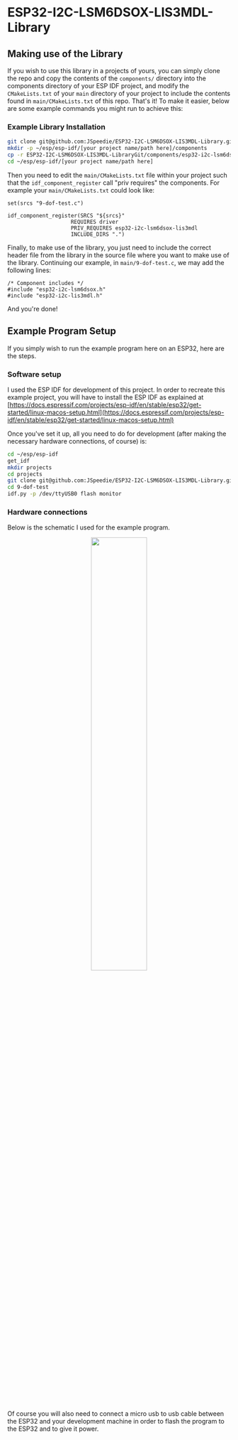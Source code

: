 # ESP32-I2C-LSM6DSOX-LIS3MDL-Library

## Making use of the Library

If you wish to use this library in a projects of yours, you can simply clone
the repo and copy the contents of the `components/` directory into the
components directory of your ESP IDF project, and modify the `CMakeLists.txt`
of your `main` directory of your project to include the contents found in
`main/CMakeLists.txt` of this repo. That's it! To make it easier, below
are some example commands you might run to achieve this:

### Example Library Installation

```bash
git clone git@github.com:JSpeedie/ESP32-I2C-LSM6DSOX-LIS3MDL-Library.git ESP32-I2C-LSM6DSOX-LIS3MDL-LibraryGit
mkdir -p ~/esp/esp-idf/[your project name/path here]/components
cp -r ESP32-I2C-LSM6DSOX-LIS3MDL-LibraryGit/components/esp32-i2c-lsm6dsox-lis3mdl/ ~/esp/esp-idf/[your project name/path here]/components/esp32-i2c-lsm6dsox-lis3mdl/
cd ~/esp/esp-idf/[your project name/path here]
```

Then you need to edit the `main/CMakeLists.txt` file within your project such
that the `idf_component_register` call "priv requires" the components. For
example your `main/CMakeLists.txt` could look like:

```
set(srcs "9-dof-test.c")

idf_component_register(SRCS "${srcs}"
                    REQUIRES driver
                    PRIV_REQUIRES esp32-i2c-lsm6dsox-lis3mdl
                    INCLUDE_DIRS ".")
```

Finally, to make use of the library, you just need to include the correct header
file from the library in the source file where you want to make use of the library.
Continuing our example, in `main/9-dof-test.c`, we may add the following lines:

```
/* Component includes */
#include "esp32-i2c-lsm6dsox.h"
#include "esp32-i2c-lis3mdl.h"
```

And you're done!


## Example Program Setup

If you simply wish to run the example program here on an ESP32, here are the
steps.

### Software setup

I used the ESP IDF for development of this project. In order to recreate
this example project, you will have to install the ESP IDF as explained at
[https://docs.espressif.com/projects/esp-idf/en/stable/esp32/get-started/linux-macos-setup.html](https://docs.espressif.com/projects/esp-idf/en/stable/esp32/get-started/linux-macos-setup.html)

Once you've set it up, all you need to do for development (after making the
necessary hardware connections, of course) is:

```bash
cd ~/esp/esp-idf
get_idf
mkdir projects
cd projects
git clone git@github.com:JSpeedie/ESP32-I2C-LSM6DSOX-LIS3MDL-Library.git 9-dof-test
cd 9-dof-test
idf.py -p /dev/ttyUSB0 flash monitor
```

### Hardware connections

Below is the schematic I used for the example program.

<p align="center">
  <img src="https://raw.githubusercontent.com/wiki/JSpeedie/ESP32-I2C-LSM6DSOX-LIS3MDL-Library/images/ESP32-I2C-9-DOF.png" width="50%"/>
</p>

Of course you will also need to connect a micro usb to usb cable between the
ESP32 and your development machine in order to flash the program to the ESP32
and to give it power.
